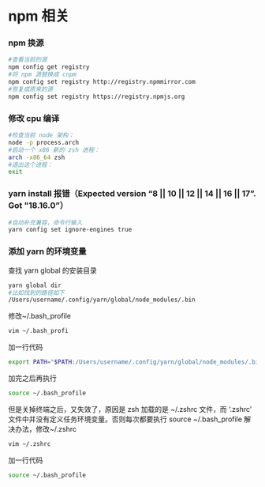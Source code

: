 # npm 相关

### npm 换源

```zsh
#查看当前的源
npm config get registry
#将 npm 源替换成 cnpm
npm config set registry http://registry.npmmirror.com
#恢复成原来的源
npm config set registry https://registry.npmjs.org
```

### 修改 cpu 编译

```zsh
#检查当前 node 架构：
node -p process.arch
#启动一个 x86 新的 zsh 进程：
arch -x86_64 zsh
#退出这个进程：
exit
```

### yarn install 报错（Expected version “8 || 10 || 12 || 14 || 16 || 17”. Got "18.16.0”）

```zsh
#自动补充兼容，命令行输入
yarn config set ignore-engines true
```

### 添加 yarn 的环境变量

查找 yarn global 的安装目录

```zsh
yarn global dir
#比如找到的路径如下
/Users/username/.config/yarn/global/node_modules/.bin

```

修改~/.bash_profile

```zsh
vim ~/.bash_profi
```

加一行代码

```zsh
export PATH="$PATH:/Users/username/.config/yarn/global/node_modules/.bin"
```

加完之后再执行

```zsh
source ~/.bash_profile
```

但是关掉终端之后，又失效了，原因是 zsh 加载的是 ~/.zshrc 文件，而 ‘.zshrc’ 文件中并没有定义任务环境变量。否则每次都要执行 source ~/.bash_profile
解决办法，修改~/.zshrc

```zsh
vim ~/.zshrc
```

加一行代码

```zsh
source ~/.bash_profile
```
